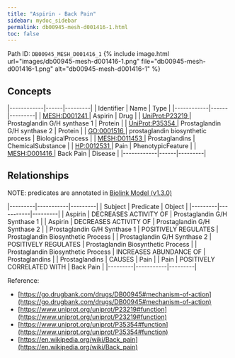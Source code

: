 ```yaml
---
title: "Aspirin - Back Pain"
sidebar: mydoc_sidebar
permalink: db00945-mesh-d001416-1.html
toc: false 
---
```



Path ID: `DB00945_MESH_D001416_1`
{% include image.html url="images/db00945-mesh-d001416-1.png" file="db00945-mesh-d001416-1.png" alt="db00945-mesh-d001416-1" %}

## Concepts

|------------|------|---------|
| Identifier | Name | Type    |
|------------|------|---------|
| <a href="https://identifiers.org/MESH:D001241">MESH:D001241 </a> | Aspirin | Drug |
| <a href="https://identifiers.org/UniProt:P23219">UniProt:P23219 </a> | Prostaglandin G/H synthase 1 | Protein |
| <a href="https://identifiers.org/UniProt:P35354">UniProt:P35354 </a> | Prostaglandin G/H synthase 2 | Protein |
| <a href="https://identifiers.org/GO:0001516">GO:0001516 </a> | prostaglandin biosynthetic process | BiologicalProcess |
| <a href="https://identifiers.org/MESH:D011453">MESH:D011453 </a> | Prostaglandins | ChemicalSubstance |
| <a href="https://identifiers.org/HP:0012531">HP:0012531 </a> | Pain | PhenotypicFeature |
| <a href="https://identifiers.org/MESH:D001416">MESH:D001416 </a> | Back Pain | Disease |
|------------|------|---------|

## Relationships


NOTE: predicates are annotated in <a href="https://github.com/biolink/biolink-model/releases/tag/v1.3.0">Biolink Model (v1.3.0)</a>

|---------|-----------|---------|
| Subject | Predicate | Object  |
|---------|-----------|---------|
| Aspirin | DECREASES ACTIVITY OF | Prostaglandin G/H Synthase 1 |
| Aspirin | DECREASES ACTIVITY OF | Prostaglandin G/H Synthase 2 |
| Prostaglandin G/H Synthase 1 | POSITIVELY REGULATES | Prostaglandin Biosynthetic Process |
| Prostaglandin G/H Synthase 2 | POSITIVELY REGULATES | Prostaglandin Biosynthetic Process |
| Prostaglandin Biosynthetic Process | INCREASES ABUNDANCE OF | Prostaglandins |
| Prostaglandins | CAUSES | Pain |
| Pain | POSITIVELY CORRELATED WITH | Back Pain |
|---------|-----------|---------|

Reference: 
  - [https://go.drugbank.com/drugs/DB00945#mechanism-of-action](https://go.drugbank.com/drugs/DB00945#mechanism-of-action)
  - [https://www.uniprot.org/uniprot/P23219#function](https://www.uniprot.org/uniprot/P23219#function)
  - [https://www.uniprot.org/uniprot/P35354#function](https://www.uniprot.org/uniprot/P35354#function)
  - [https://en.wikipedia.org/wiki/Back_pain](https://en.wikipedia.org/wiki/Back_pain)
